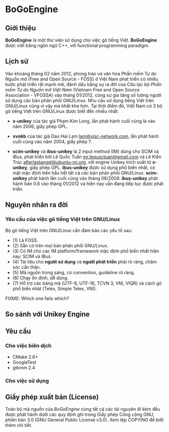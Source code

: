 # BoGoEngine

## Giới thiệu

**BoGoEngine** là một thư viện sử dụng cho việc gõ tiếng Việt.  **BoGoEngine**
được viết bằng ngôn ngữ C++, với functional programming paradigm.

## Lịch sử

Vào khoảng tháng 02 năm 2012, phong trào và văn hóa Phần mềm Tự do Nguồn mở
(Free and Open Source - FOSS) ở Việt Nam phát triển có nhiều bước phát triển
rất mạnh mẽ, đánh dấu bằng sự ra đời của *Câu lạc bộ Phần mềm Tự do Nguồn mở
Việt Nam* (Vietnam Free and Open Source Association - VFOSSA) vào tháng
01/2012, cùng sự gia tăng số lượng người sử dụng các bản phân phối GNU/Linux.
Nhu cầu sử dụng tiếng Việt trên GNU/Linux cũng vì vậy mà khắt khe hơn.  Tại
thời điểm đó, Việt Nam có 3 bộ gõ tiếng Việt trên GNU/Linux được biết đến
nhiều nhất:

* **x-unikey** của tác giả Phạm Kim Long, lần phát hành cuối cùng là vào năm
  2006, giấy phép GPL.

* **xvnkb** của tác giả Dao Hai Lam <lam@visc-network.com>, lần phát hành cuối
  cùng vào năm 2004, giấy phép ?.

* **scim-unikey** và **ibus-unikey** là 2 input method (IM) dùng cho SCIM và
  IBus, phát triển bởi Lê Quốc Tuấn <mr.lequoctuan@gmail.com> và Lê Kiến Trúc
  <afterlastangel@ubuntu-vn.org>, với engine Unikey trích xuất từ
  **x-unikey**, giấy phép GPL.  **ibus-unikey** được sử dụng phổ biến nhất, có
  mặt mặc định trên hầu hết tất cả các bản phân phối GNU/Linux.
  **scim-unikey** phát hành lần cuối cùng vào tháng 08/2009.  **ibus-unikey**
  phát hành bản 0.6 vào tháng 01/2012 và hiện nay vẫn đang tiếp tục được phát
  triển.

## Nguyên nhân ra đời

### Yêu cầu của việc gõ tiếng Việt trên GNU/Linux

Bộ gõ tiếng Việt trên GNU/Linux cần đảm bảo các yếu tố sau:

* (1) Là FOSS.
* (2) Sẵn có trên mọi bản phân phối GNU/Linux.
* (3) Có IM cho các IM platform/framework mặc định phổ biến nhất hiện nay:
  SCIM và IBus.
* (4) Tài liệu cho **người sử dụng** và **người phát triển** phải rõ ràng, chăm
  sóc cẩn thận.
* (5) Mã nguồn trong sáng, có convention, guideline rõ ràng.
* (6) Chạy ổn định, dễ dùng.
* (7) Hỗ trợ các bảng mã (UTF-8, UTF-16, TCVN 3, VNI, VIQR) và cách gõ phổ
  biến nhât (Telex, Simple Telex, VNI).

FIXME: Which one fails which?

## So sánh với Unikey Engine

## Yêu cầu

### Cho việc biên dịch

* CMake 2.6+
* GoogleTest
* gtkmm 2.4

### Cho việc sử dụng

## Giấy phép xuất bản (License)

Toàn bộ mã nguồn của *BoGoEngine* cùng tất cả các tài nguyên đi kèm đều được
phát hành dưới các quy định ghi trong Giấy phép Công cộng GNU, phiên bản 3.0
(GNU General Public License v3.0).  Xem tệp *COPYING* để biết thêm chi tiết.
